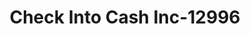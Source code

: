 ---
f_zip-code: 36201
f_state-code: AL
title: Check Into Cash Inc-12996
f_phone: 256-238-1209
f_city-only: Anniston
f_address: 720 Quintard Ave Ste A Anniston
f_location-unique-id: '12996'
slug: check-into-cash-inc-12996
updated-on: '2024-05-30T13:46:58.046Z'
created-on: '2024-05-30T13:36:59.803Z'
published-on: '2024-05-30T13:54:32.469Z'
f_city-state: cms/city/anniston-al.md
f_company: cms/company/check-into-cash-inc.md
f_state: cms/state/alabama.md
layout: '[payday-loan].html'
tags: payday-loan
---